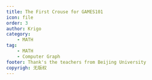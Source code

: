 ```yaml
---
title: The First Crouse for GAMES101
icon: file
order: 3
author: Krigo
category:
    - MATH
tag: 
    - MATH
    - Computer Graph
footer: Thank's the teachers from Beijing University
copyrigh: 无版权
---
```


